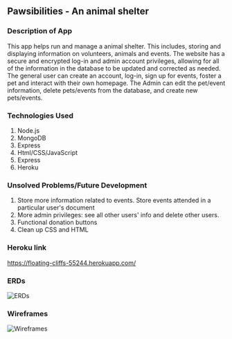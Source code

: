 ## Pawsibilities - An animal shelter

### Description of App
This app helps run and manage a animal shelter. This includes, storing and displaying information on volunteers, animals and events. The website has a secure and encrypted log-in and admin account privileges, allowing for all of the information in the database to be updated and corrected as needed. The general user can create an account, log-in, sign up for events, foster a pet and interact with their own homepage. The Admin can edit the pet/event information, delete pets/events from the database, and create new pets/events.

### Technologies Used
1. Node.js    
2. MongoDB
3. Express
4. Html/CSS/JavaScript
5. Express
6. Heroku

### Unsolved Problems/Future Development
1. Store more information related to events. Store events attended in a particular user's document
2. More admin privileges: see all other users' info and delete other users.
3. Functional donation buttons
4. Clean up CSS and HTML

### Heroku link
https://floating-cliffs-55244.herokuapp.com/

### ERDs
![ERDs](https://i.imgur.com/CUQMqdW.jpg "ERDs")


### Wireframes
![Wireframes](https://i.imgur.com/xcEn1zM.jpg "Wireframes")
